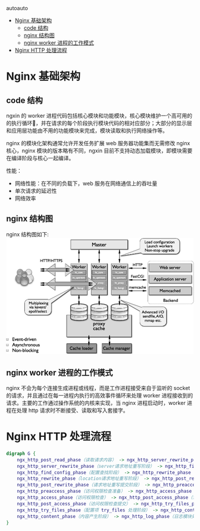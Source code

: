 

<!-- TOC -->autoauto
- [Nginx 基础架构](#nginx-%E5%9F%BA%E7%A1%80%E6%9E%B6%E6%9E%84)
    - [code 结构](#code-%E7%BB%93%E6%9E%84)
    - [nginx 结构图](#nginx-%E7%BB%93%E6%9E%84%E5%9B%BE)
    - [nginx worker 进程的工作模式](#nginx-worker-%E8%BF%9B%E7%A8%8B%E7%9A%84%E5%B7%A5%E4%BD%9C%E6%A8%A1%E5%BC%8F)
- [Nginx HTTP 处理流程](#nginx-http-%E5%A4%84%E7%90%86%E6%B5%81%E7%A8%8B)


# Nginx 基础架构

## code 结构
ngxin 的 worker 进程代码包括核心模块和功能模块，核心模块维护一个高可用的的执行循环，并在请求的每个阶段执行模块代码的相对应部分；大部分的显示层和应用层功能由不用的功能模块来完成，模块读取和执行网络操作等。

nginx 的模块化架构通常允许开发任务扩展 web 服务器功能集而无需修改 nginx 核心，nginx 模块的版本略有不同，ngxin 目前不支持动态加载模块，即模块需要在编译阶段与核心一起编译。

性能：
 - 网络性能：在不同的负载下，web 服务在网络通信上的吞吐量
 - 单次请求的延迟性
 - 网络效率

## nginx 结构图
nginx 结构图如下:
![](./pic/architecture.png)

## nginx worker 进程的工作模式
nginx 不会为每个连接生成进程或线程，而是工作进程接受来自于监听的 socket 的请求，并且通过在每一进程内执行的高效事件循环来处理 worker 进程接收到的请求。主要的工作通过操作系统的内核来实现，当 nginx 进程启动时，worker 进程在处理 http 请求时不断接受、读取和写入套接字。

# Nginx HTTP 处理流程
```dot
digraph G {
    ngx_http_post_read_phase（读取请求内容） -> ngx_http_server_rewrite_phase（server请求地址重写阶段）
    ngx_http_server_rewrite_phase（server请求地址重写阶段） -> ngx_http_find_config_phase（配置查找阶段）
    ngx_http_find_config_phase（配置查找阶段） -> ngx_http_rewrite_phase（location请求地址重写阶段）
    ngx_http_rewrite_phase（location请求地址重写阶段） -> ngx_http_post_rewrite_phase（请求地址重写提交阶段）
    ngx_http_post_rewrite_phase（请求地址重写提交阶段） -> ngx_http_preaccess_phase（访问权限检查准备）
    ngx_http_preaccess_phase（访问权限检查准备） -> ngx_http_access_phase（访问权限检查）
    ngx_http_access_phase（访问权限检查） -> ngx_http_post_access_phase（访问权限检查提交）
    ngx_http_post_access_phase（访问权限检查提交） -> ngx_http_try_files_phase（配置项 try_files 处理阶段）
    ngx_http_try_files_phase（配置项 try_files 处理阶段） -> ngx_http_content_phase（内容产生阶段）
    ngx_http_content_phase（内容产生阶段） -> ngx_http_log_phase（日志模块处理阶段）
}
```